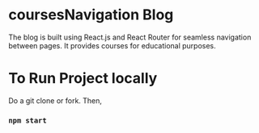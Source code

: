 # coursesNavigation Blog
The blog is built using React.js and React Router for seamless navigation between pages. 
It provides courses for educational purposes.

# To Run Project locally

Do a git clone or fork. Then,

### `npm start`
